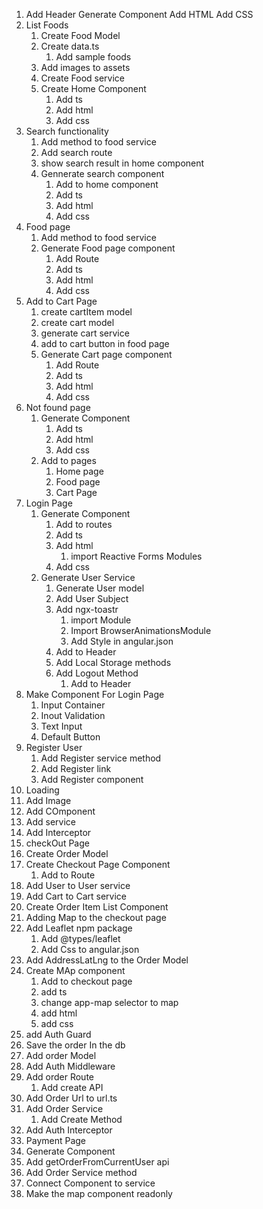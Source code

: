 1. Add Header
   Generate Component
   Add HTML
   Add CSS
2. List Foods
   1. Create Food Model
   2. Create data.ts
      1. Add sample foods
   3. Add images to assets
   4. Create Food service
   5. Create Home Component
      1. Add ts
      2. Add html
      3. Add css      
3. Search functionality
   1. Add method to food service
   2. Add search route
   3. show search result in home component
   4. Gennerate search component
      1. Add to home component
      2. Add ts
      3. Add html
      4. Add css
4. Food page
   1. Add method to food service
   2. Generate Food page component
      1. Add Route
      2. Add ts
      3. Add html
      4. Add css
5. Add to Cart Page      
   1. create cartItem model
   2. create cart model
   3. generate cart service
   4. add to cart button in food page
   5. Generate Cart page component
      1. Add Route
      2. Add ts
      3. Add html
      4. Add css
6. Not found page
   1. Generate Component
      1. Add ts
      2. Add html
      3. Add css
   2. Add to pages
      1. Home page
      2. Food page
      3. Cart Page
7. Login Page
   1. Generate Component
      1. Add to routes
      2. Add ts
      3. Add html
         1. import Reactive Forms Modules
      4. Add css      
   2. Generate User Service
      1. Generate User model
      2. Add User Subject
      3. Add ngx-toastr
         1. import Module
         2. Import BrowserAnimationsModule
         3. Add Style in angular.json
      4. Add to Header
      5. Add Local Storage methods
      5. Add Logout Method
         1. Add to Header   
8. Make Component For Login Page
   1. Input Container         
   2. Inout Validation
   3. Text Input
   4. Default Button
9. Register User
   1. Add Register service method
   2. Add Register link
   3. Add Register component 
10. Loading 
   1. Add Image
   2. Add COmponent
   3. Add service 
   4. Add Interceptor
11. checkOut Page
   1. Create Order Model
   2. Create Checkout Page Component
      1. Add to Route
   3. Add User to User service
   4. Add Cart to Cart service
   5. Create Order Item List Component  
12. Adding Map to the checkout page   
   1. Add Leaflet npm package
      1. Add @types/leaflet
      2. Add Css to angular.json
   2. Add AddressLatLng to the Order Model   
   3. Create MAp component
       1. Add to checkout page
       2. add ts
         1. change app-map selector to map
       3. add html
       4. add css
   4. add Auth Guard    
13. Save the order In the db
   1. Add order Model
   2. Add Auth Middleware
   3. Add order Route
      1. Add create API
   4. Add Order Url to url.ts
   5. Add Order Service       
      1. Add Create Method
   6. Add Auth Interceptor 
14. Payment Page
   1. Generate Component
   2. Add getOrderFromCurrentUser api
   3. Add Order Service method
   4. Connect Component to service
   5. Make the map component readonly